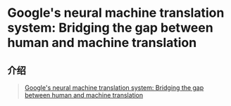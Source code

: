 # Google's neural machine translation system: Bridging the gap between human and machine translation

## 介绍

> [Google's neural machine translation system: Bridging the gap between human and machine translation](https://arxiv.org/pdf/1609.08144)




